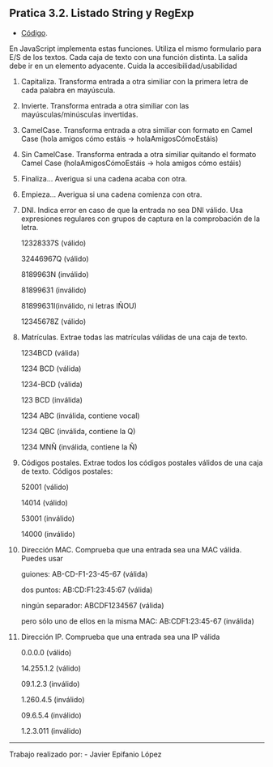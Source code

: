 ## Pratica 3.2. Listado String y RegExp

- [Código](main.js).

En JavaScript implementa estas funciones. Utiliza el mismo formulario para E/S de los textos. Cada caja de texto con una función distinta. La salida debe ir en un elemento adyacente. Cuida la accesibilidad/usabilidad

1. Capitaliza. Transforma entrada a otra similiar con la primera letra de cada palabra en mayúscula. 
2. Invierte.  Transforma entrada a otra similiar con las mayúsculas/minúsculas invertidas.
3. CamelCase.  Transforma entrada a otra similiar con formato en Camel Case (hola amigos cómo estáis -> holaAmigosCómoEstáis)
4. Sin CamelCase.  Transforma entrada a otra similiar quitando el formato Camel Case (holaAmigosCómoEstáis -> hola amigos cómo estáis)
5. Finaliza... Averigua si una cadena acaba con otra.
6. Empieza... Averigua si una cadena comienza con otra.
7. DNI. Indica error en caso de que la entrada no sea DNI válido. Usa expresiones regulares con grupos de captura en la comprobación de la letra.

    12328337S (válido)

    32446967Q (válido)

    8189963N (inválido)

    81899631 (inválido)

    81899631I(inválido, ni letras IÑOU)

    12345678Z (válido)

8. Matrículas. Extrae todas las matrículas válidas de una caja de texto.

    1234BCD (válida)

    1234 BCD (válida)

    1234-BCD (válida)

    123 BCD (inválida)

    1234 ABC (inválida, contiene vocal)

    1234 QBC (inválida, contiene la Q)

    1234 MNÑ (inválida, contiene la Ñ)


9. Códigos postales. Extrae todos los códigos postales válidos de una caja de texto. Códigos postales:

    52001 (válido)

    14014 (válido)

    53001 (inválido)

    14000 (inválido)


10. Dirección MAC. Comprueba que una entrada sea una MAC válida. Puedes usar

    guiones: AB-CD-F1-23-45-67 (válida)

    dos puntos: AB:CD:F1:23:45:67 (válida)

    ningún separador: ABCDF1234567 (válida)

    pero sólo uno de ellos en la misma MAC: AB:CDF1:23:45-67 (inválida)


11. Dirección IP.  Comprueba que una entrada sea una IP válida

    0.0.0.0 (válido)

    14.255.1.2 (válido)

    09.1.2.3 (inválido)

    1.260.4.5 (inválido)

    09.6.5.4 (inválido)

    1.2.3.011 (inválido)

-------

Trabajo realizado por: - Javier Epifanio López